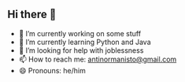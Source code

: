 ## Hi there 👋

- 🔭 I’m currently working on some stuff
- 🌱 I’m currently learning Python and Java
- 🤔 I’m looking for help with joblessness
- 📫 How to reach me: antinormanisto@gmail.com
- 😄 Pronouns: he/him
